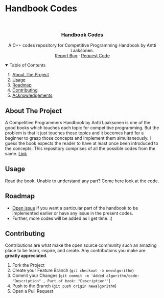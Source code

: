# Handbook Codes
<br />
<p align="center">
  <a href="https://github.com/pulkit1joshi/handbook_codes">
  </a>

  <h3 align="center">Handbook Codes</h3>

  <p align="center">
    A C++ codes repository for Competitive Programming Handbook by Antti Laaksonen.
    <br />
    <a href="https://github.com/pulkit1joshi/handbook_codes/issues">Report Bug</a>
    ·
    <a href="https://github.com/pulkit1joshi/handbook_codes/issues">Request Code</a>
  </p>
</p>



<!-- TABLE OF CONTENTS -->
<details open="open">
  <summary>Table of Contents</summary>
  <ol>
    <li>
      <a href="#about-the-project">About The Project</a>
    </li>
    <li><a href="#usage">Usage</a></li>
    <li><a href="#roadmap">Roadmap</a></li>
    <li><a href="#contributing">Contributing</a></li>
    <li><a href="#acknowledgements">Acknowledgements</a></li>
  </ol>
</details>



<!-- ABOUT THE PROJECT -->
## About The Project

A Competitive Programmers Handbook by Antti Laaksonen is one of the good books which touches each topic for competitive programming. But the problem is that it just touches those topics and it becomes hard for a beginner to grasp those concepts and implement them simultaneously. I guess the book expects the reader to have at least once been introduced to the concepts. This repository comprises of all the possible codes from the same. 
[Link](https://github.com/pllk/cphb)
<!-- USAGE EXAMPLES -->
## Usage

Read the book. Unable to understand any part? Come here look at the code.


<!-- ROADMAP -->
## Roadmap

- [Open issue](https://github.com/pulkit1joshi/handbook_codes/issues) if you want a particular part of the handbook to be implemented earlier or have any issue in the present codes.
- Further, more codes will be added as I get time. :)



<!-- CONTRIBUTING -->
## Contributing

Contributions are what make the open source community such an amazing place to be learn, inspire, and create. Any contributions you make are **greatly appreciated**.

1. Fork the Project
2. Create your Feature Branch (`git checkout -b newalgorithm`)
3. Commit your Changes (`git commit -m 'Added algorithm/code: "Description" , Part of book: "Description"'`)
4. Push to the Branch (`git push origin newalgorithm`)
5. Open a Pull Request

